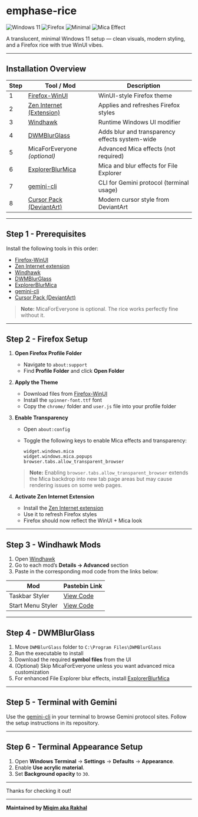 # emphase-rice

![Windows 11](https://img.shields.io/badge/OS-Windows%2011-blue?style=flat-square)
![Firefox](https://img.shields.io/badge/Browser-Firefox-orange?style=flat-square)
![Minimal](https://img.shields.io/badge/Style-Minimal-green?style=flat-square)
![Mica Effect](https://img.shields.io/badge/Effect-Mica-purple?style=flat-square)

A translucent, minimal Windows 11 setup — clean visuals, modern styling, and a Firefox rice with true WinUI vibes.

---

## Installation Overview

| Step | Tool / Mod                   | Description                                  |
|-------|-----------------------------|----------------------------------------------|
| 1     | [Firefox-WinUI](https://github.com/Lockframe/Firefox-WinUI)               | WinUI-style Firefox theme                    |
| 2     | [Zen Internet (Extension)](https://addons.mozilla.org/en-US/firefox/addon/zen-internet/)    | Applies and refreshes Firefox styles         |
| 3     | [Windhawk](https://windhawk.net/)                    | Runtime Windows UI modifier                  |
| 4     | [DWMBlurGlass](https://github.com/Maplespe/DWMBlurGlass)                | Adds blur and transparency effects system-wide |
| 5     | MicaForEveryone *(optional)* | Advanced Mica effects (not required)          |
| 6     | [ExplorerBlurMica](https://github.com/Maplespe/ExplorerBlurMica)            | Mica and blur effects for File Explorer      |
| 7     | [gemini-cli](https://github.com/google-gemini/gemini-cli)                  | CLI for Gemini protocol (terminal usage)     |
| 8     | [Cursor Pack (DeviantArt)](https://www.deviantart.com/jimmyxd2/art/1208233550)                 | Modern cursor style from DeviantArt        |

---

## Step 1 - Prerequisites

Install the following tools in this order:

- [Firefox-WinUI](https://github.com/Lockframe/Firefox-WinUI)
- [Zen Internet extension](https://addons.mozilla.org/en-US/firefox/addon/zen-internet/)
- [Windhawk](https://windhawk.net/)
- [DWMBlurGlass](https://github.com/Maplespe/DWMBlurGlass)
- [ExplorerBlurMica](https://github.com/Maplespe/ExplorerBlurMica)
- [gemini-cli](https://github.com/google-gemini/gemini-cli)
- [Cursor Pack (DeviantArt)](https://www.deviantart.com/jimmyxd2/art/1208233550)

> **Note:** MicaForEveryone is optional. The rice works perfectly fine without it.

---

## Step 2 - Firefox Setup

1. **Open Firefox Profile Folder**

   - Navigate to `about:support`
   - Find **Profile Folder** and click **Open Folder**

2. **Apply the Theme**

   - Download files from [Firefox-WinUI](https://github.com/Lockframe/Firefox-WinUI)
   - Install the `spinner-font.ttf` font
   - Copy the `chrome/` folder and `user.js` file into your profile folder

3. **Enable Transparency**

   - Open `about:config`
   - Toggle the following keys to enable Mica effects and transparency:

     ```
     widget.windows.mica
     widget.windows.mica.popups
     browser.tabs.allow_transparent_browser
     ```

   > **Note:** Enabling `browser.tabs.allow_transparent_browser` extends the Mica backdrop into new tab page areas but may cause rendering issues on some web pages.

4. **Activate Zen Internet Extension**

   - Install the [Zen Internet extension](https://addons.mozilla.org/en-US/firefox/addon/zen-internet/)
   - Use it to refresh Firefox styles
   - Firefox should now reflect the WinUI + Mica look

---

## Step 3 - Windhawk Mods

1. Open [Windhawk](https://windhawk.net/)  
2. Go to each mod’s **Details → Advanced** section  
3. Paste in the corresponding mod code from the links below:

| Mod              | Pastebin Link                                  |
|------------------|------------------------------------------------|
| Taskbar Styler   | [View Code](https://pastebin.com/qM0WLtch)    |
| Start Menu Styler| [View Code](https://pastebin.com/834WW7me)    |

---

## Step 4 - DWMBlurGlass

1. Move `DWMBlurGlass` folder to `C:\Program Files\DWMBlurGlass`  
2. Run the executable to install  
3. Download the required **symbol files** from the UI  
4. (Optional) Skip MicaForEveryone unless you want advanced mica customization  
5. For enhanced File Explorer blur effects, install [ExplorerBlurMica](https://github.com/Maplespe/ExplorerBlurMica)

---

## Step 5 - Terminal with Gemini

Use the [gemini-cli](https://github.com/google-gemini/gemini-cli) in your terminal to browse Gemini protocol sites. Follow the setup instructions in its repository.

---

## Step 6 - Terminal Appearance Setup

1. Open **Windows Terminal** → **Settings** → **Defaults** → **Appearance**.  
2. Enable **Use acrylic material**.  
3. Set **Background opacity** to `30`.

---

Thanks for checking it out!

---

**Maintained by [Miqim aka Rakhal](https://github.com/rakhalfps)**
